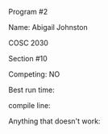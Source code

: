 Program #2

Name: Abigail Johnston

COSC 2030

Section #10

Competing: NO

Best run time:

compile line: 

Anything that doesn't work:
